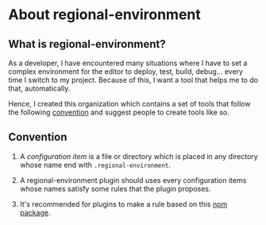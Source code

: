 
# About regional-environment

## What is regional-environment?

As a developer, I have encountered many situations where I have to set a complex environment for the editor to deploy, test, build, debug... every time I switch to my project. Because of this, I want a tool that helps me to do that, automatically.

Hence, I created this organization which contains a set of tools that follow the following [convention](#convention) and suggest people to create tools like so.

## Convention

 1. A *configuration item* is a file or directory which is placed in any directory whose name end with `.regional-environment`.

 2. A regional-environment plugin should uses every configuration items whose names satisfy some rules that the plugin proposes.

 3. It's recommended for plugins to make a rule based on this [npm package](https://www.npmjs.com/package/regional-environment).
